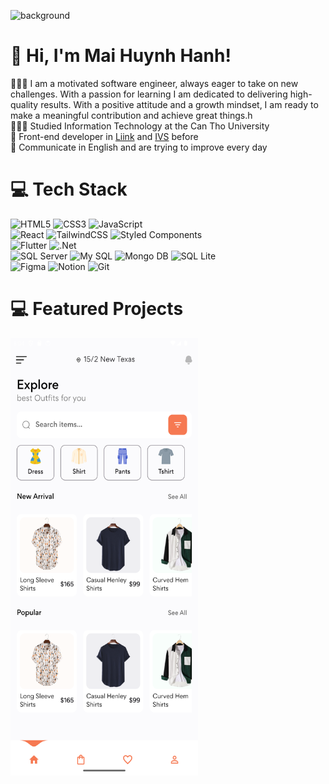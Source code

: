 ![background](https://camo.githubusercontent.com/700f2ecd2ca652d02ff0705ebdf8c4ee71dfbbe0d67fc02950f84eb251242ab9/68747470733a2f2f666972656261736573746f726167652e676f6f676c65617069732e636f6d2f76302f622f666c6578692d636f64696e672e61707073706f742e636f6d2f6f2f64656d706769372d35323066386435662d363364342d343435332d383832322d6462633134396165323766382e6769663f616c743d6d6564696126746f6b656e3d39316330633762322d393363332d343032392d623031312d316138373033633537333064)
# 👋 Hi, I'm Mai Huynh Hanh!
👩🏻‍💻 I am a motivated software engineer, always eager to take on new challenges. With a passion for learning I am dedicated to delivering high-quality results. With a positive attitude and a growth mindset, I am ready to make a meaningful contribution and achieve great things.h<br/>
👩🏻‍🎓 Studied Information Technology at the Can Tho University<br/>
🚀 Front-end developer in [Liink](https://liink.vn) and [IVS](https://indivisys.vn) before <br/>
🌷 Communicate in English and are trying to improve every day<br/>

# 💻 Tech Stack
<!-- Badges from https://github.com/Ileriayo/markdown-badges -->
![HTML5](https://img.shields.io/badge/html5-%23E34F26.svg?style=for-the-badge&logo=html5&logoColor=white)
![CSS3](https://img.shields.io/badge/css3-%231572B6.svg?style=for-the-badge&logo=css3&logoColor=white)
![JavaScript](https://img.shields.io/badge/javascript-%23323330.svg?style=for-the-badge&logo=javascript&logoColor=%23F7DF1E)</br>
![React](https://img.shields.io/badge/react-%2320232a.svg?style=for-the-badge&logo=react&logoColor=%2361DAFB)
![TailwindCSS](https://img.shields.io/badge/tailwindcss-%2338B2AC.svg?style=for-the-badge&logo=tailwind-css&logoColor=white)
![Styled Components](https://img.shields.io/badge/styled--components-DB7093?style=for-the-badge&logo=styled-components&logoColor=white)<br/>
![Flutter](https://img.shields.io/badge/Flutter-02569B?style=for-the-badge&logo=flutter&logoColor=white)
![.Net](https://img.shields.io/badge/.NET-5C2D91?style=for-the-badge&logo=.net&logoColor=white)<br/>
![SQL Server](https://img.shields.io/badge/Microsoft_SQL_Server-CC2927?style=for-the-badge&logo=microsoft-sql-server&logoColor=white)
![My SQL](https://img.shields.io/badge/MySQL-00000F?style=for-the-badge&logo=mysql&logoColor=white)
![Mongo DB](https://img.shields.io/badge/MongoDB-4EA94B?style=for-the-badge&logo=mongodb&logoColor=white)
![SQL Lite](https://img.shields.io/badge/SQLite-07405E?style=for-the-badge&logo=sqlite&logoColor=white)<br/>
![Figma](https://img.shields.io/badge/figma-%23F24E1E.svg?style=for-the-badge&logo=figma&logoColor=white)
![Notion](https://img.shields.io/badge/Notion-%23000000.svg?style=for-the-badge&logo=notion&logoColor=white)
![Git](https://img.shields.io/badge/GitHub-100000?style=for-the-badge&logo=github&logoColor=white)

# 💻 Featured Projects
<img src="https://github.com/thanhctag1999/shop_ui_kit/blob/main/screenshot/home.png" alt="Flutter Shop UI" width="300" height="700">


